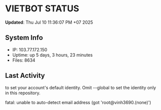 # VIETBOT STATUS
**Updated**: Thu Jul 10 11:36:07 PM +07 2025

## System Info
- IP: 103.77.172.150
- Uptime: up 5 days, 3 hours, 23 minutes
- Files: 8634

## Last Activity

to set your account's default identity.
Omit --global to set the identity only in this repository.

fatal: unable to auto-detect email address (got 'root@vinh3690.(none)')
